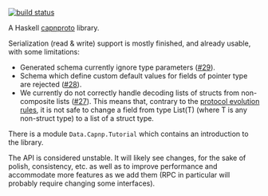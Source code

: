 [![build status][ci-img]][ci]

A Haskell [capnproto][1] library.

Serialization (read & write) support is mostly finished, and already
usable, with some limitations:

* Generated schema currently ignore type parameters ([#29][issue29]).
* Schema which define custom default values for fields of pointer type
  are rejected ([#28][issue28]).
* We currently do not correctly handle decoding lists of structs from
  non-composite lists ([#27][issue27]). This means that, contrary to the
  [protocol evolution rules][2], it is not safe to change a field from
  type List(T) (where T is any non-struct type) to a list of a struct
  type.

There is a module `Data.Capnp.Tutorial` which contains an introduction
to the library.

The API is considered unstable. It will likely see changes, for the
sake of polish, consistency, etc. as well as to improve performance and
accommodate more features as we add them (RPC in particular will
probably require changing some interfaces).

[1]: https://capnproto.org/
[2]: https://capnproto.org/language.html#evolving-your-protocol

[issue27]: https://github.com/zenhack/haskell-capnp/issues/27
[issue28]: https://github.com/zenhack/haskell-capnp/issues/28
[issue29]: https://github.com/zenhack/haskell-capnp/issues/29

[ci-img]: https://gitlab.com/isd/haskell-capnp/badges/master/build.svg
[ci]: https://gitlab.com/isd/haskell-capnp/pipelines
